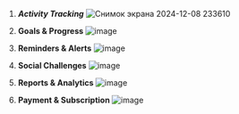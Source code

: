 1. ***Activity Tracking***
  ![Снимок экрана 2024-12-08 233610](https://github.com/user-attachments/assets/00089a62-a5e2-4d59-ae57-3387511f9784)

2. **Goals & Progress**
   ![image](https://github.com/user-attachments/assets/0a9a410a-bb9b-4077-bd06-59168e68d236)

3. **Reminders & Alerts**
  ![image](https://github.com/user-attachments/assets/c5ce7212-719a-40bc-acf4-825dd36d8792)

4. **Social Challenges**
  ![image](https://github.com/user-attachments/assets/1ae92bc3-ee8b-48cb-a0e4-1e2502de40f1)

5. **Reports & Analytics**
   ![image](https://github.com/user-attachments/assets/323db12a-08ec-48bf-bccd-2f6e3f76c6f1)

6. **Payment & Subscription**
  ![image](https://github.com/user-attachments/assets/7b499a04-5da6-4e3e-af12-ff5f5ee00a68)


